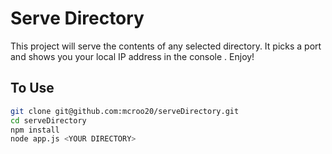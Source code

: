 # Serve Directory
This project will serve the contents of any selected directory. It picks a port and shows you your local IP address in the console .
Enjoy!

## To Use
```sh
git clone git@github.com:mcroo20/serveDirectory.git
cd serveDirectory
npm install
node app.js <YOUR DIRECTORY>
```
